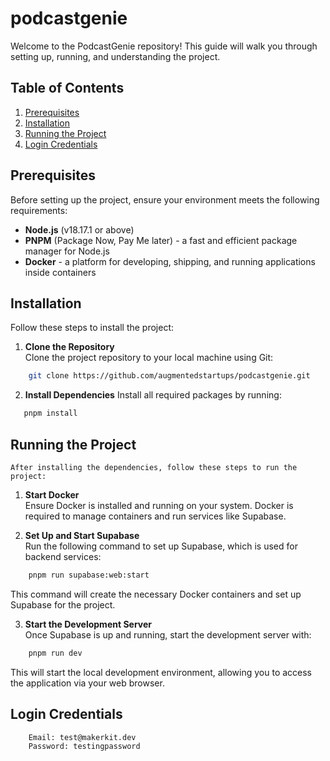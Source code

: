 # podcastgenie

Welcome to the PodcastGenie repository! This guide will walk you through setting up, running, and understanding the project.

## Table of Contents

1. [Prerequisites](#prerequisites)
2. [Installation](#installation)
3. [Running the Project](#running-the-project)
4. [Login Credentials](#login-credentials)


## Prerequisites

Before setting up the project, ensure your environment meets the following requirements:

- **Node.js** (v18.17.1 or above)
- **PNPM** (Package Now, Pay Me later) - a fast and efficient package manager for Node.js
- **Docker** - a platform for developing, shipping, and running applications inside containers

## Installation

Follow these steps to install the project:

1. **Clone the Repository**  
   Clone the project repository to your local machine using Git:

```bash
    git clone https://github.com/augmentedstartups/podcastgenie.git
 ```
2. **Install Dependencies**
    Install all required packages by running:

 ```bash
    pnpm install
```
## Running the Project
    After installing the dependencies, follow these steps to run the project:

1. **Start Docker**  
    Ensure Docker is installed and running on your system. Docker is required to manage containers and run services like Supabase.

2. **Set Up and Start Supabase**  
    Run the following command to set up Supabase, which is used for backend services:
   
```bash
    pnpm run supabase:web:start
```
   This command will create the necessary Docker containers and set up Supabase for the project.

3. **Start the Development Server**  
    Once Supabase is up and running, start the development server with:
   
```bash
    pnpm run dev
```
   This will start the local development environment, allowing you to access the application via your web browser.

## Login Credentials
```bash
    Email: test@makerkit.dev
    Password: testingpassword
```